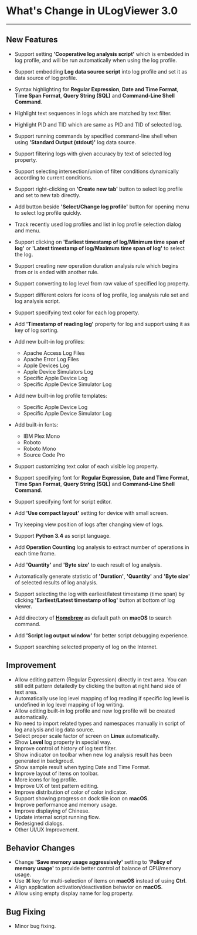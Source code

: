 ﻿# What's Change in ULogViewer 3.0
 ---

## New Features
+ Support setting **'Cooperative log analysis script'** which is embedded in log profile, and will be run automatically when using the log profile.
+ Support embedding **Log data source script** into log profile and set it as data source of log profile.
+ Syntax highlighting for **Regular Expression**, **Date and Time Format**, **Time Span Format**, **Query String (SQL)** and **Command-Line Shell Command**.
+ Highlight text sequences in logs which are matched by text filter.
+ Highlight PID and TID which are same as PID and TID of selected log.
+ Support running commands by specified command-line shell when using **'Standard Output (stdout)'** log data source.
+ Support filtering logs with given accuracy by text of selected log property.
+ Support selecting intersection/union of filter conditions dynamically according to current conditions.
+ Support right-clicking on **'Create new tab'** button to select log profile and set to new tab directly.
+ Add button beside **'Select/Change log profile'** button for opening menu to select log profile quickly.
+ Track recently used log profiles and list in log profile selection dialog and menu.
+ Support clicking on **'Earliest timestamp of log/Minimum time span of log'** or **'Latest timestamp of log/Maximum time span of log'** to select the log.
+ Support creating new operation duration analysis rule which begins from or is ended with another rule.
+ Support converting to log level from raw value of specified log property.
+ Support different colors for icons of log profile, log analysis rule set and log analysis script.
+ Support specifying text color for each log property.
+ Add **'Timestamp of reading log'** property for log and support using it as key of log sorting.
+ Add new built-in log profiles: 
    + Apache Access Log Files
    + Apache Error Log Files
    + Apple Devices Log
    + Apple Device Simulators Log
    + Specific Apple Device Log
    + Specific Apple Device Simulator Log

+ Add new built-in log profile templates: 
    + Specific Apple Device Log
    + Specific Apple Device Simulator Log

+ Add built-in fonts:
    + IBM Plex Mono
    + Roboto
    + Roboto Mono
    + Source Code Pro

+ Support customizing text color of each visible log property.
+ Support specifying font for **Regular Expression**, **Date and Time Format**, **Time Span Format**, **Query String (SQL)** and **Command-Line Shell Command**.
+ Support specifying font for script editor.
+ Add **'Use compact layout'** setting for device with small screen.
+ Try keeping view position of logs after changing view of logs.
+ Support **Python 3.4** as script language.
+ Add **Operation Counting** log analysis to extract number of operations in each time frame.
+ Add **'Quantity'** and **'Byte size'** to each result of log analysis.
+ Automatically generate statistic of **'Duration'**, **'Quantity'** and **'Byte size'** of selected results of log analysis.
+ Support selecting the log with earliest/latest timestamp (time span) by clicking **'Earliest/Latest timestamp of log'** button at bottom of log viewer.
+ Add directory of [**Homebrew**](https://brew.sh/) as default path on **macOS** to search command.
+ Add **'Script log output window'** for better script debugging experience.
+ Support searching selected property of log on the Internet.

## Improvement
+ Allow editing pattern (Regular Expression) directly in text area. You can still edit pattern detailedly by clicking the button at right hand side of text area.
+ Automatically use log level mapping of log reading if specific log level is undefined in log level mapping of log writing.
+ Allow editing built-in log profile and new log profile will be created automatically.
+ No need to import related types and namespaces manually in script of log analysis and log data source.
+ Select proper scale factor of screen on **Linux** automatically.
+ Show **Level** log property in special way.
+ Improve control of history of log text filter.
+ Show indicator on toolbar when new log analysis result has been generated in backgroud.
+ Show sample result when typing Date and Time Format.
+ Improve layout of items on toolbar.
+ More icons for log profile.
+ Improve UX of text pattern editing.
+ Improve distribution of color of color indicator.
+ Support showing progress on dock tile icon on **macOS**.
+ Improve performance and memory usage.
+ Improve displaying of Chinese.
+ Update internal script running flow.
+ Redesigned dialogs.
+ Other UI/UX Improvement.

## Behavior Changes
+ Change **'Save memory usage aggressively'** setting to **'Policy of memory usage'** to provide better control of balance of CPU/memory usage. 
+ Use **⌘** key for multi-selection of items on **macOS** instead of using **Ctrl**.
+ Align application activation/deactivation behavior on **macOS**.
+ Allow using empty display name for log property.

## Bug Fixing
+ Minor bug fixing.
